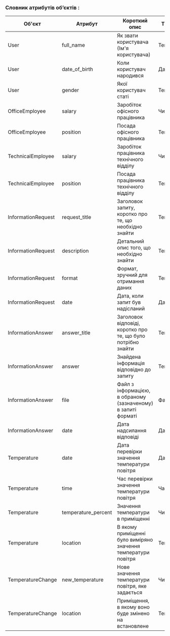 ### Словник атрибутів об’єктів :

| Об'єкт               | Атрибут                | Короткий опис                                        | Тип    | Обмеження                              |
|----------------------|-----------------------|------------------------------------------------------|--------|---------------------------------------|
| User                 | full_name             | Як звати користувача (Ім'я користувача)                                 | Текст  | Довжина < 50символів                 |
| User                 | date_of_birth         | Коли користувач народився                           | Дата   |                                       |
| User                 | gender                | Якої користувач статі                               | Текст  | Довжина < 50символів                  |
| OfficeEmployee       | salary                | Заробіток офісного працівника                 | Число  | Значення > 0                           |
| OfficeEmployee       | position              | Посада офісного працівника                          | Текст  | Довжина < 100 символів                 |
| TechnicalEmployee    | salary                | Заробіток працівника технічного відділу            | Число  | Значення > 0                           |
| TechnicalEmployee    | position              | Посада працівника технічного відділу                     | Текст  | Довжина < 200 символів                 |
| InformationRequest   | request_title         | Заголовок запиту, коротко про те, що необхідно знайти  | Текст  | Довжина < 400 символів                 |
| InformationRequest   | description           | Детальний опис того, що необхідно знайти           | Текст  | Довжина < 5000 символів                |
| InformationRequest   | format                | Формат, зручний для отримання даних          | Текст  | Довжина < 60 символів                  |
| InformationRequest   | date                  | Дата, коли запит був надісланий                             | Дата   |                                       |
| InformationAnswer    | answer_title          | Заголовок відповіді, коротко про те, що було потрібно знайти | Текст  | Довжина < 300 символів        |
| InformationAnswer    | answer                | Знайдена інформація відповідно до запиту           | Текст  | Довжина < 10000 символів               |
| InformationAnswer    | file                  | Файл з інформацією, в обраному (зазначеному) в запиті форматі | Файл   | Розмір файлу < 250 Мб             |
| InformationAnswer    | date                  | Дата надсилання відповіді                           | Дата   |                                       |
| Temperature          | date                  | Дата перевірки значення температури повітря                   | Дата   |                                       |
| Temperature          | time                  | Час перевірки значення температури повітря | Час    |                                       |
| Temperature          | temperature_percent      | Значення температури в приміщенні         | Число  | Значення > 0                           |
| Temperature          | location              | В якому приміщенні було виміряно значення температури повітря| Текст  | Довжина < 50 символів                 |
| TemperatureChange          | new_temperature  | Нове значення температури повітря, яке задається              | Число  | Значення > 0                           |
| TemperatureChange          | location              | Приміщення, в якому воно буде змінено на встановлене | Текст  | Довжина < 40 символів                 |
